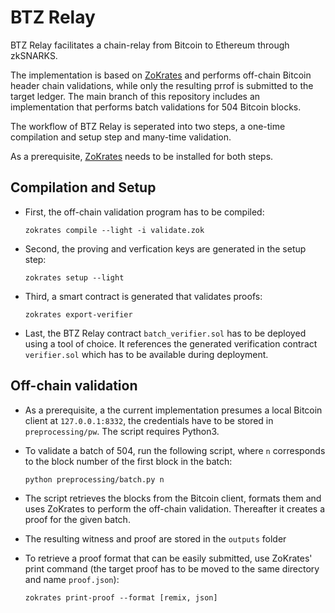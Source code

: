 # BTZ Relay

BTZ Relay facilitates a chain-relay from Bitcoin to Ethereum through zkSNARKS.

The implementation is based on [ZoKrates](https://github.com/Zokrates/ZoKrates) and performs off-chain Bitcoin header chain validations, while only the resulting prrof is submitted to the target ledger.
The main branch of this repository includes an implementation that performs batch validations for 504 Bitcoin blocks.

The workflow of BTZ Relay is seperated into two steps, a one-time compilation and setup step and many-time validation.

As a prerequisite, [ZoKrates](https://github.com/Zokrates/ZoKrates) needs to be installed for both steps.

## Compilation and Setup

- First, the off-chain validation program has to be compiled:

  `zokrates compile --light -i validate.zok`

- Second, the proving and verfication keys are generated in the setup step:
  
  `zokrates setup --light`
  
- Third, a smart contract is generated that validates proofs:

  `zokrates export-verifier`
  
- Last, the BTZ Relay contract `batch_verifier.sol` has to be deployed using a tool of choice. It references the generated verification contract `verifier.sol` which has to be available during deployment.

## Off-chain validation

- As a prerequisite, a the current implementation presumes a local Bitcoin client at `127.0.0.1:8332`, the credentials have to be stored in `preprocessing/pw`. The script requires Python3.

- To validate a batch of 504, run the following script, where `n` corresponds to the block number of the first block in the batch: 

  `python preprocessing/batch.py n`
  
- The script retrieves the blocks from the Bitcoin client, formats them and uses ZoKrates to perform the off-chain validation. Thereafter it creates a proof for the given batch.

- The resulting witness and proof are stored in the `outputs` folder

- To retrieve a proof format that can be easily submitted, use ZoKrates' print command (the target proof has to be moved to the same directory and name `proof.json`):

  `zokrates print-proof --format [remix, json]`

